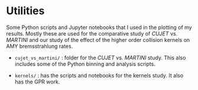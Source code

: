 # Utilities

Some Python scripts and Jupyter notebooks that I used in the plotting of my results. Mostly these are used for the comparative study of _CUJET_ vs. _MARTINI_ and our study of the effect of the higher order collision kernels on AMY bremsstrahlung rates.

- `cujet_vs_martini/` : folder for the _CUJET_ vs. _MARTINI_ study. This also includes some of the Python binning and analysis scripts.

- `kernels/` : has the scripts and notebooks for the kernels study. It also has the GPR work.
